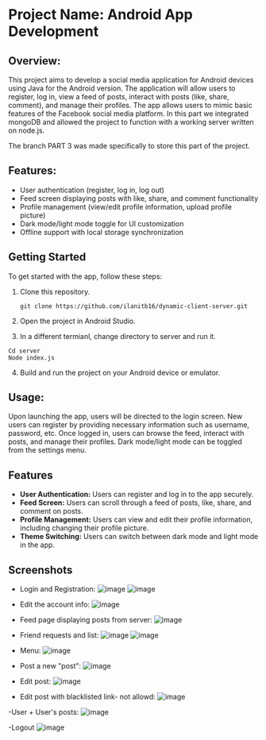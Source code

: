 # Project Name: Android App Development

## Overview:
This project aims to develop a social media application for Android devices using Java for the Android version. The application will allow users to register, log in, view a feed of posts, interact with posts (like, share, comment), and manage their profiles. The app allows users to mimic basic features of the Facebook social media platform. In this part we integrated mongoDB and allowed the project to function with a working server written on node.js.

The branch PART 3 was made specifically to store this part of the project.

## Features:
- User authentication (register, log in, log out)
- Feed screen displaying posts with like, share, and comment functionality
- Profile management (view/edit profile information, upload profile picture)
- Dark mode/light mode toggle for UI customization
- Offline support with local storage synchronization

## Getting Started

To get started with the app, follow these steps:

1. Clone this repository.
   ```
   git clone https://github.com/ilanitb16/dynamic-client-server.git
   ```
2. Open the project in Android Studio.

3. In a different termianl, change directory to server and run it. 
```
Cd server
Node index.js
````
4. Build and run the project on your Android device or emulator.

## Usage: 
Upon launching the app, users will be directed to the login screen. 
New users can register by providing necessary information such as username, password, etc. Once logged in, users can browse the feed, interact with posts, and manage their profiles. 
Dark mode/light mode can be toggled from the settings menu.

## Features

- **User Authentication:** Users can register and log in to the app securely.
- **Feed Screen:** Users can scroll through a feed of posts, like, share, and comment on posts.
- **Profile Management:** Users can view and edit their profile information, including changing their profile picture.
- **Theme Switching:** Users can switch between dark mode and light mode in the app.

## Screenshots

- Login and Registration:
![image](https://github.com/ilanitb16/Android-App/assets/97344492/cbd606e1-b5fd-4e16-9d98-388db7a3a52e)
![image](https://github.com/ilanitb16/Android-App/assets/97344492/32540d55-5a14-4d60-9a2c-156e38c193fd)

- Edit the account info:
![image](https://github.com/ilanitb16/Android-App/assets/97344492/7f29ad15-303c-4045-8c29-8cad2f86a0cb)

-	Feed page displaying posts from server:
![image](https://github.com/ilanitb16/Android-App/assets/97344492/388d2e78-f36a-4d92-b063-a94c4a17ded2)

-	Friend requests and list:
![image](https://github.com/ilanitb16/Android-App/assets/97344492/a37353a9-99ed-49eb-9615-932f728b79ae)
![image](https://github.com/ilanitb16/Android-App/assets/97344492/4d39d0f7-7942-4c76-8616-23e979f859cd)

-	Menu:
![image](https://github.com/ilanitb16/Android-App/assets/97344492/dd8dd4ab-22e5-4f05-b353-21749fc6f473)

-	Post a new "post":
![image](https://github.com/ilanitb16/Android-App/assets/97344492/c9f0ef3c-7bb4-46dd-925f-eb621eb6d408)

-	Edit post:
![image](https://github.com/ilanitb16/Android-App/assets/97344492/d14f11b1-37dc-4593-902c-7a1c87cc712c)

-	Edit post with blacklisted link- not allowd:
![image](https://github.com/ilanitb16/Android-App/assets/97344492/08d5f574-9312-4a03-9819-6c18dc5cf789)

-User + User's posts:
![image](https://github.com/ilanitb16/Android-App/assets/97344492/2b602d93-1611-41e8-8338-b1282b97ca3c)
  
-Logout
![image](https://github.com/ilanitb16/Android-App/assets/97344492/9bb05f6d-afc5-4028-87d7-7da18090d101)


